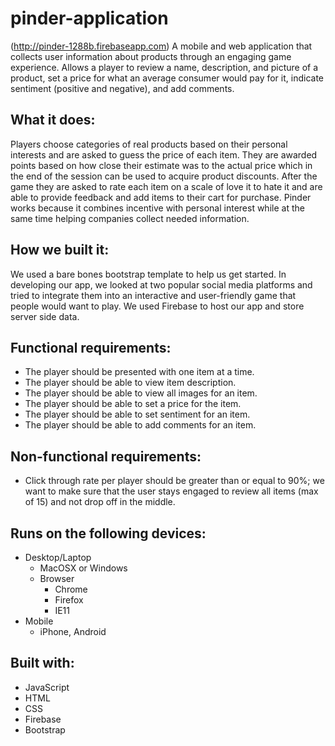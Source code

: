 # pinder-application
(http://pinder-1288b.firebaseapp.com)
A mobile and web application that collects user information about products through an engaging game experience. Allows a player to review a name, description, and picture of a product, set a price for what an average consumer would pay for it, indicate sentiment (positive and negative), and add comments.

## What it does:
Players choose categories of real products based on their personal interests and are asked to guess the price of each item. They are awarded points based on how close their estimate was to the actual price which in the end of the session can be used to acquire product discounts. After the game they are asked to rate each item on a scale of love it to hate it and are able to provide feedback and add items to their cart for purchase. Pinder works because it combines incentive with personal interest while at the same time helping companies collect needed information.

## How we built it:
We used a bare bones bootstrap template to help us get started. In developing our app, we looked at two popular social media platforms and tried to integrate them into an interactive and user-friendly game that people would want to play. We used Firebase to host our app and store server side data.

## Functional requirements:
* The player should be presented with one item at a time. 
* The player should be able to view item description.
* The player should be able to view all images for an item.
* The player should be able to set a price for the item.
* The player should be able to set sentiment for an item.
* The player should be able to add comments for an item.

## Non-functional requirements:
* Click through rate per player should be greater than or equal to 90%; we want to make sure that the user stays engaged to review all items (max of 15) and not drop off in the middle.

## Runs on the following devices:
* Desktop/Laptop
  * MacOSX or Windows
  * Browser
    * Chrome
    * Firefox
    * IE11
* Mobile
  * iPhone, Android
  
## Built with:
* JavaScript
* HTML
* CSS
* Firebase
* Bootstrap
